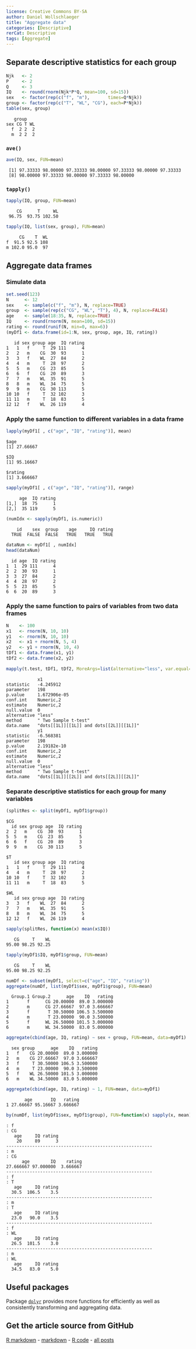 ```yaml
---
license: Creative Commons BY-SA
author: Daniel Wollschlaeger
title: "Aggregate data"
categories: [Descriptive]
rerCat: Descriptive
tags: [Aggregate]
---
```





Separate descriptive statistics for each group
-------------------------


```r
Njk   <- 2
P     <- 2
Q     <- 3
IQ    <- round(rnorm(Njk*P*Q, mean=100, sd=15))
sex   <- factor(rep(c("f", "m"),       times=Q*Njk))
group <- factor(rep(c("T", "WL", "CG"), each=P*Njk))
table(sex, group)
```

```
   group
sex CG T WL
  f  2 2  2
  m  2 2  2
```

### `ave()`


```r
ave(IQ, sex, FUN=mean)
```

```
 [1] 97.33333 98.00000 97.33333 98.00000 97.33333 98.00000 97.33333
 [8] 98.00000 97.33333 98.00000 97.33333 98.00000
```

### `tapply()`


```r
tapply(IQ, group, FUN=mean)
```

```
    CG      T     WL 
 96.75  93.75 102.50 
```

```r
tapply(IQ, list(sex, group), FUN=mean)
```

```
     CG    T  WL
f  91.5 92.5 108
m 102.0 95.0  97
```

Aggregate data frames
-------------------------

### Simulate data


```r
set.seed(123)
N      <- 12
sex    <- sample(c("f", "m"), N, replace=TRUE)
group  <- sample(rep(c("CG", "WL", "T"), 4), N, replace=FALSE)
age    <- sample(18:35, N, replace=TRUE)
IQ     <- round(rnorm(N, mean=100, sd=15))
rating <- round(runif(N, min=0, max=6))
(myDf1 <- data.frame(id=1:N, sex, group, age, IQ, rating))
```

```
   id sex group age  IQ rating
1   1   f     T  29 111      4
2   2   m    CG  30  93      1
3   3   f    WL  27  84      2
4   4   m     T  28  97      2
5   5   m    CG  23  85      5
6   6   f    CG  20  89      3
7   7   m    WL  35  91      5
8   8   m    WL  34  75      5
9   9   m    CG  30 113      5
10 10   f     T  32 102      3
11 11   m     T  18  83      5
12 12   f    WL  26 119      4
```

### Apply the same function to different variables in a data frame


```r
lapply(myDf1[ , c("age", "IQ", "rating")], mean)
```

```
$age
[1] 27.66667

$IQ
[1] 95.16667

$rating
[1] 3.666667
```

```r
sapply(myDf1[ , c("age", "IQ", "rating")], range)
```

```
     age  IQ rating
[1,]  18  75      1
[2,]  35 119      5
```


```r
(numIdx <- sapply(myDf1, is.numeric))
```

```
    id    sex  group    age     IQ rating 
  TRUE  FALSE  FALSE   TRUE   TRUE   TRUE 
```

```r
dataNum <- myDf1[ , numIdx]
head(dataNum)
```

```
  id age  IQ rating
1  1  29 111      4
2  2  30  93      1
3  3  27  84      2
4  4  28  97      2
5  5  23  85      5
6  6  20  89      3
```

### Apply the same function to pairs of variables from two data frames


```r
N    <- 100
x1   <- rnorm(N, 10, 10)
y1   <- rnorm(N, 10, 10)
x2   <- x1 + rnorm(N, 5, 4)
y2   <- y1 + rnorm(N, 10, 4)
tDf1 <- data.frame(x1, y1)
tDf2 <- data.frame(x2, y2)
```


```r
mapply(t.test, tDf1, tDf2, MoreArgs=list(alternative="less", var.equal=TRUE))
```

```
            x1                                     
statistic   -4.245912                              
parameter   198                                    
p.value     1.672906e-05                           
conf.int    Numeric,2                              
estimate    Numeric,2                              
null.value  0                                      
alternative "less"                                 
method      " Two Sample t-test"                   
data.name   "dots[[1L]][[1L]] and dots[[2L]][[1L]]"
            y1                                     
statistic   -6.568381                              
parameter   198                                    
p.value     2.19182e-10                            
conf.int    Numeric,2                              
estimate    Numeric,2                              
null.value  0                                      
alternative "less"                                 
method      " Two Sample t-test"                   
data.name   "dots[[1L]][[2L]] and dots[[2L]][[2L]]"
```

### Separate descriptive statistics for each group for many variables


```r
(splitRes <- split(myDf1, myDf1$group))
```

```
$CG
  id sex group age  IQ rating
2  2   m    CG  30  93      1
5  5   m    CG  23  85      5
6  6   f    CG  20  89      3
9  9   m    CG  30 113      5

$T
   id sex group age  IQ rating
1   1   f     T  29 111      4
4   4   m     T  28  97      2
10 10   f     T  32 102      3
11 11   m     T  18  83      5

$WL
   id sex group age  IQ rating
3   3   f    WL  27  84      2
7   7   m    WL  35  91      5
8   8   m    WL  34  75      5
12 12   f    WL  26 119      4
```

```r
sapply(splitRes, function(x) mean(x$IQ))
```

```
   CG     T    WL 
95.00 98.25 92.25 
```


```r
tapply(myDf1$IQ, myDf1$group, FUN=mean)
```

```
   CG     T    WL 
95.00 98.25 92.25 
```


```r
numDf <- subset(myDf1, select=c("age", "IQ", "rating"))
aggregate(numDf, list(myDf1$sex, myDf1$group), FUN=mean)
```

```
  Group.1 Group.2      age    IQ   rating
1       f      CG 20.00000  89.0 3.000000
2       m      CG 27.66667  97.0 3.666667
3       f       T 30.50000 106.5 3.500000
4       m       T 23.00000  90.0 3.500000
5       f      WL 26.50000 101.5 3.000000
6       m      WL 34.50000  83.0 5.000000
```

```r
aggregate(cbind(age, IQ, rating) ~ sex + group, FUN=mean, data=myDf1)
```

```
  sex group      age    IQ   rating
1   f    CG 20.00000  89.0 3.000000
2   m    CG 27.66667  97.0 3.666667
3   f     T 30.50000 106.5 3.500000
4   m     T 23.00000  90.0 3.500000
5   f    WL 26.50000 101.5 3.000000
6   m    WL 34.50000  83.0 5.000000
```

```r
aggregate(cbind(age, IQ, rating) ~ 1, FUN=mean, data=myDf1)
```

```
       age       IQ   rating
1 27.66667 95.16667 3.666667
```


```r
by(numDf, list(myDf1$sex, myDf1$group), FUN=function(x) sapply(x, mean))
```

```
: f
: CG
   age     IQ rating 
    20     89      3 
-------------------------------------------------------- 
: m
: CG
      age        IQ    rating 
27.666667 97.000000  3.666667 
-------------------------------------------------------- 
: f
: T
   age     IQ rating 
  30.5  106.5    3.5 
-------------------------------------------------------- 
: m
: T
   age     IQ rating 
  23.0   90.0    3.5 
-------------------------------------------------------- 
: f
: WL
   age     IQ rating 
  26.5  101.5    3.0 
-------------------------------------------------------- 
: m
: WL
   age     IQ rating 
  34.5   83.0    5.0 
```

Useful packages
-------------------------

Package [`dplyr`](http://cran.r-project.org/package=dplyr) provides more functions for efficiently as well as consistently transforming and aggregating data.

Get the article source from GitHub
----------------------------------------------

[R markdown](https://github.com/dwoll/RExRepos/raw/master/Rmd/aggregate.Rmd) - [markdown](https://github.com/dwoll/RExRepos/raw/master/md/aggregate.md) - [R code](https://github.com/dwoll/RExRepos/raw/master/R/aggregate.R) - [all posts](https://github.com/dwoll/RExRepos/)
